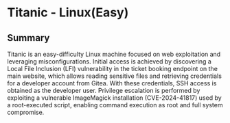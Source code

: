 # Titanic - Linux(Easy)

## Summary
Titanic is an easy-difficulty Linux machine focused on web exploitation and leveraging misconfigurations. Initial access is achieved by discovering a Local File Inclusion (LFI) vulnerability in the ticket booking endpoint on the main website, which allows reading sensitive files and retrieving credentials for a developer account from Gitea. With these credentials, SSH access is obtained as the developer user. Privilege escalation is performed by exploiting a vulnerable ImageMagick installation (CVE-2024-41817) used by a root-executed script, enabling command execution as root and full system compromise.
